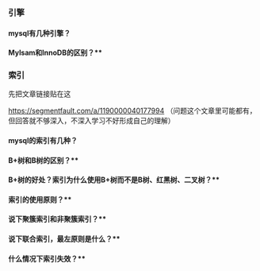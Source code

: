 ### 引擎

#### mysql有几种引擎？

#### MyIsam和InnoDB的区别？**

### 索引

先把文章链接贴在这

https://segmentfault.com/a/1190000040177994
（问题这个文章里可能都有，但回答就不够深入，不深入学习不好形成自己的理解）

#### mysql的索引有几种？

#### B+树和B树的区别？**

#### B+树的好处？索引为什么使用B+树而不是B树、红黑树、二叉树？**

#### 索引的使用原则？**

#### 说下聚簇索引和非聚簇索引？**

#### 说下联合索引，最左原则是什么？**

#### 什么情况下索引失效？**


